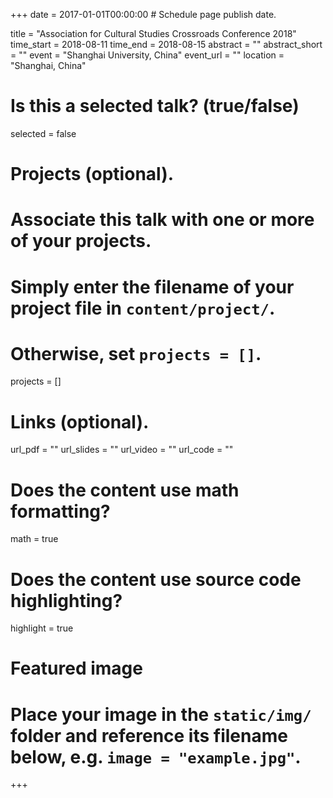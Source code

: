 +++
date = 2017-01-01T00:00:00  # Schedule page publish date.

title = "Association for Cultural Studies Crossroads Conference 2018"
time_start = 2018-08-11
time_end = 2018-08-15
abstract = ""
abstract_short = ""
event = "Shanghai University, China"
event_url = ""
location = "Shanghai, China"

# Is this a selected talk? (true/false)
selected = false

# Projects (optional).
#   Associate this talk with one or more of your projects.
#   Simply enter the filename of your project file in `content/project/`.
#   Otherwise, set `projects = []`.
projects = []

# Links (optional).
url_pdf = ""
url_slides = ""
url_video = ""
url_code = ""

# Does the content use math formatting?
math = true

# Does the content use source code highlighting?
highlight = true

# Featured image
# Place your image in the `static/img/` folder and reference its filename below, e.g. `image = "example.jpg"`.

+++
